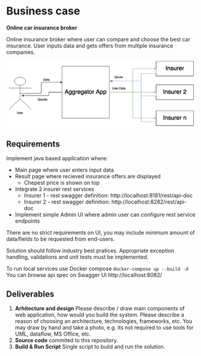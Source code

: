 # Business case

__Online car insurance broker__

Online insurance broker where user can compare and choose the best car insurance.
User inputs data and gets offers from multiple insurance companies.

![flow](flow.png)


## Requirements


Implement java based application where:
- Main page where user enters input data
- Result page where recieved insurance offers are displayed
  - Chepest price is shown on top
- Integrate 2 insurer rest services 
  - Insurer 1 - rest swagger definition: http://localhost:8181/rest/api-doc
  - Insurer 2 - rest swagger definition: http://localhost:8282/rest/api-doc
- Implement simple Admin UI where admin user can configure rest service endpoints 

There are no strict requirements on UI, you may include minimum amount of data/fields to be requested from end-users. 

Solution should follow industry best pratices. Appropriate exception handling, validations and unit tests must be implemented.

To run local services use Docker compose `docker-compose up --build -d`
You can browse api spec on Swagger UI http://localhost:8082/

## Deliverables

1.  __Arhitecture and design__ Please describe / draw main components of web application, how would you build the system. Please describe a reason of choosing an architecture, technologies, frameworks, etc. You may draw by hand and take a photo, e.g. its not required to use tools for UML, dataflow, MS Office, etc.
2.  __Source code__  commited to this repository.
3.  __Build & Run Script__ Single script to build and run the solution.
